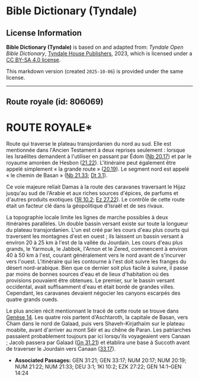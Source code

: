 # Bible Dictionary (Tyndale)

## License Information

**Bible Dictionary (Tyndale)** is based on and adapted from: _Tyndale Open Bible Dictionary_, [Tyndale House Publishers](https://tyndaleopenresources.com/), 2023, which is licensed under a [CC BY-SA 4.0 license](https://creativecommons.org/licenses/by-sa/4.0/legalcode.en).

This markdown version (created `2025-10-06`) is provided under the same license.



--------------------------------

## Route royale (id: 806069)

ROUTE ROYALE\*
==============

Route qui traverse le plateau transjordanien du nord au sud. Elle est mentionnée dans l'Ancien Testament à deux reprises seulement : lorsque les Israélites demandent à l'utiliser en passant par Édom ([Nb 20\.17](https://ref.ly/Num20:17)) et par le royaume amoréen de Hesbon ([21\.22](https://ref.ly/Num21:22)). L'itinéraire peut également être appelé simplement « la grande route » ([20\.19](https://ref.ly/Num20:19)). Le segment nord est appelé « le chemin de Basan » ([Nb 21\.33](https://ref.ly/Num21:33); [Dt 3\.1](https://ref.ly/Deut3:1)).

Ce voie majeure reliait Damas à la route des caravanes traversant le Hijaz jusqu'au sud de l'Arabie et aux riches sources d'épices, de parfums et d'autres produits exotiques ([1R 10\.2](https://ref.ly/1Kgs10:2); [Ez 27\.22](https://ref.ly/Ezek27:22)). Le contrôle de cette route était un facteur clé dans la géopolitique d'Israël et de ses rivaux.

La topographie locale limite les lignes de marche possibles à deux itinéraires parallèles. Un double bassin versant existe sur toute la longueur du plateau transjordanien. L'un est créé par les cours d'eau plus courts qui traversent les montagnes d'est en ouest ; ils laissent un bassin versant à environ 20 à 25 km à l'est de la vallée du Jourdain. Les cours d'eau plus grands, le Yarmouk, le Jabbok, l'Arnon et le Zered, commencent à environ 40 à 50 km à l'est, courant généralement vers le nord avant de s'incurver vers l'ouest. L'itinéraire qui les contourne à l'est doit suivre les franges du désert nord\-arabique. Bien que ce dernier soit plus facile à suivre, il passe par moins de bonnes sources d'eau et de lieux d'habitation où des provisions pouvaient être obtenues. Le premier, sur le bassin versant occidental, avait suffisamment d'eau et était bordé de grandes villes. Cependant, les caravanes devaient négocier les canyons escarpés des quatre grands oueds.

Le plus ancien récit mentionnant le tracé de cette route se trouve dans [Genèse 14](https://ref.ly/Gen14:1-Gen14:24). Les quatre rois partent d'Aschtaroth, la capitale de Basan, vers Cham dans le nord de Galaad, puis vers Shaveh\-Kirjathaïm sur le plateau moabite, avant d'arriver au mont Séir et au chêne de Paran. Les patriarches passaient probablement toujours par ici lorsqu'ils voyageaient vers Canaan ; Jacob passera par Galaad ([Gn 31\.21](https://ref.ly/Gen31:21)) et établira une base à Succoth avant de traverser le Jourdain vers Canaan ([33\.17](https://ref.ly/Gen33:17)).

* **Associated Passages:** GEN 31:21; GEN 33:17; NUM 20:17; NUM 20:19; NUM 21:22; NUM 21:33; DEU 3:1; 1KI 10:2; EZK 27:22; GEN 14:1–GEN 14:24

